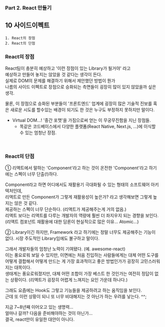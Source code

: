 ### Part 2. React 만들기

## 10 사이드이펙트

```
1. React의 장점
2. React의 단점
```

### React의 장점

React팀이 충분히 예상하고 '이런 장점이 있는 Library가 될거야' 라고<br />
예상하고 만들어 놓지는 않았을 것 같다는 생각이 든다.<br />
실제로 DOM의 문제를 해결하기 위해서 제안했던 방법이 뭔가<br />
나름의 사이드 이펙트로 장점으로 승화되는 측면들이 굉장히 많이 있지 않았을까 싶은 생각.<br />

물론, 이 장점으로 승화된 부분들이 '프론트엔드' 업계에 굉장히 많은 기술적 진보를 혹은 새로운 시도를 할수있는 배경이 되기도 한 것은 누구도 부정하지 못하지만 말이다.<br />

- Virtual DOM...! '중간 포맷'을 가짐으로써 얻는 이 무궁무진함을 지닌 장점들.
  - 똑같은 코드베이스에서 다양한 플랫폼(React Native, Next.js, ...)에 이식할 수 있는 엄청난 장점.

<br />

### React의 단점

① 리액트에서 말하는 'Component'라고 하는 것이 온전한 'Component'라고 하기에는 스펙이 너무 단출(!)하다.

Component라고 하면 어디에서도 재활용기 극대화될 수 있는 형태의 소프트웨어 아키텍처인데, <br />
리액트로 만든 Component가 그렇게 재활용성이 높은가? 라고 생각해보면 그렇게 높지는 않은 것 같다. <br />
제공하는 스펙이 너무 단순하다. (리액트가 제공해주는게 거의 없음.) <br />
리액트 보다는 리액트를 다루는 개발자의 역량에 훨씬 더 좌지우지 되는 경향을 보인다.<br />
(리액트 컴포넌트 재활용에 대한 담론이 현실적으로 많은 이유... Atomic...)

② Library이긴 하지만, Framework 라고 하기에는 정말 너무도 제공해주는 기능이 없다. 시장 주도적인 Library임에도 불구하고 말이다.

그래서 개발자들의 엄청난 노력이 기여됐다. (예. awesome-react)<br />
이는 풍요로워 보일 수 있지만, 이면에는 처음 진입하는 사람들에게는 대체 어떤 도구를 어떻게 결합해서 어떻게 만드는 게 가장 효과적이고 좋은 방법인가가 굉장히 고민스러워지는 대목이다.<br />
생태계는 풍요로워졌지만, 대체 어떤 조합이 가장 베스트 한 것인가는 여전히 정답이 없는 상황이다. (리액트가 굉장히 어렵게 느껴지는 요인 가운데 하나다.)<br />

그래도 요즘에는 Hook도 그렇고 기능들을 제공하려고 하는 움직임을 보인다.<br />
근데 또 이런 상황이 되니 또 너무 비대해지는 것 아닌가 하는 우려를 낳는다. ^^; <br />

지금 7~8년째 이어오고 있는 생명력...<br />
얼마나 갈까? 다음을 준비해야하는 것이 아닌가...<br />
결국, react만이 유일한 대안이 아니다.
